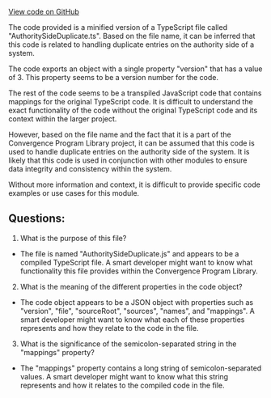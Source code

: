 [View code on GitHub](https://github.com/convergence-rfq/convergence-program-library/psyoptions-american-instrument/js/generated/types/AuthoritySideDuplicate.js.map)

The code provided is a minified version of a TypeScript file called "AuthoritySideDuplicate.ts". Based on the file name, it can be inferred that this code is related to handling duplicate entries on the authority side of a system. 

The code exports an object with a single property "version" that has a value of 3. This property seems to be a version number for the code. 

The rest of the code seems to be a transpiled JavaScript code that contains mappings for the original TypeScript code. It is difficult to understand the exact functionality of the code without the original TypeScript code and its context within the larger project. 

However, based on the file name and the fact that it is a part of the Convergence Program Library project, it can be assumed that this code is used to handle duplicate entries on the authority side of the system. It is likely that this code is used in conjunction with other modules to ensure data integrity and consistency within the system. 

Without more information and context, it is difficult to provide specific code examples or use cases for this module.
## Questions: 
 1. What is the purpose of this file?
- The file is named "AuthoritySideDuplicate.js" and appears to be a compiled TypeScript file. A smart developer might want to know what functionality this file provides within the Convergence Program Library.

2. What is the meaning of the different properties in the code object?
- The code object appears to be a JSON object with properties such as "version", "file", "sourceRoot", "sources", "names", and "mappings". A smart developer might want to know what each of these properties represents and how they relate to the code in the file.

3. What is the significance of the semicolon-separated string in the "mappings" property?
- The "mappings" property contains a long string of semicolon-separated values. A smart developer might want to know what this string represents and how it relates to the compiled code in the file.